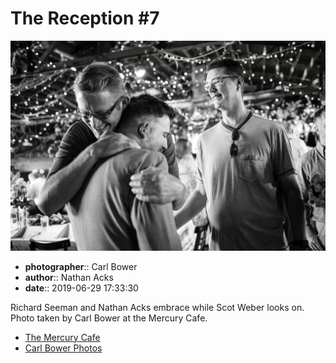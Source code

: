 # The Reception #7

![Richard Seeman and Nathan Acks embrace](assets/2019-06-29-set-3-the-reception-07.webp)

* **photographer**:: Carl Bower  
* **author**:: Nathan Acks  
* **date**:: 2019-06-29 17:33:30

Richard Seeman and Nathan Acks embrace while Scot Weber looks on. Photo taken by Carl Bower at the Mercury Cafe.

* [The Mercury Cafe](http://mercurycafe.com)
* [Carl Bower Photos](https://carlbowerphotos.com)
